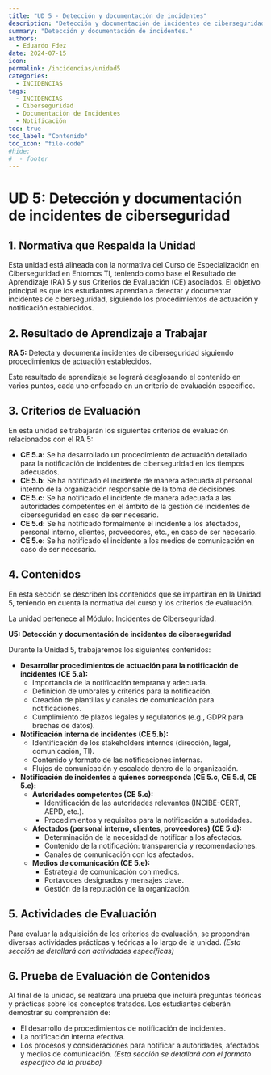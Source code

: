 ```yaml
---
title: "UD 5 - Detección y documentación de incidentes"
description: "Detección y documentación de incidentes de ciberseguridad siguiendo procedimientos de actuación establecidos."
summary: "Detección y documentación de incidentes."
authors:
  - Eduardo Fdez
date: 2024-07-15
icon: 
permalink: /incidencias/unidad5
categories:
  - INCIDENCIAS
tags:
  - INCIDENCIAS
  - Ciberseguridad
  - Documentación de Incidentes
  - Notificación
toc: true
toc_label: "Contenido"
toc_icon: "file-code"
#hide:
#  - footer
---
```


# UD 5: Detección y documentación de incidentes de ciberseguridad

## 1. Normativa que Respalda la Unidad
Esta unidad está alineada con la normativa del Curso de Especialización en Ciberseguridad en Entornos TI, teniendo como base el Resultado de Aprendizaje (RA) 5 y sus Criterios de Evaluación (CE) asociados. El objetivo principal es que los estudiantes aprendan a detectar y documentar incidentes de ciberseguridad, siguiendo los procedimientos de actuación y notificación establecidos.

## 2. Resultado de Aprendizaje a Trabajar
**RA 5:** Detecta y documenta incidentes de ciberseguridad siguiendo procedimientos de actuación establecidos.

Este resultado de aprendizaje se logrará desglosando el contenido en varios puntos, cada uno enfocado en un criterio de evaluación específico.

## 3. Criterios de Evaluación
En esta unidad se trabajarán los siguientes criterios de evaluación relacionados con el RA 5:

*   **CE 5.a:** Se ha desarrollado un procedimiento de actuación detallado para la notificación de incidentes de ciberseguridad en los tiempos adecuados.
*   **CE 5.b:** Se ha notificado el incidente de manera adecuada al personal interno de la organización responsable de la toma de decisiones.
*   **CE 5.c:** Se ha notificado el incidente de manera adecuada a las autoridades competentes en el ámbito de la gestión de incidentes de ciberseguridad en caso de ser necesario.
*   **CE 5.d:** Se ha notificado formalmente el incidente a los afectados, personal interno, clientes, proveedores, etc., en caso de ser necesario.
*   **CE 5.e:** Se ha notificado el incidente a los medios de comunicación en caso de ser necesario.

## 4. Contenidos
En esta sección se describen los contenidos que se impartirán en la Unidad 5, teniendo en cuenta la normativa del curso y los criterios de evaluación.

La unidad pertenece al Módulo: Incidentes de Ciberseguridad.

**U5: Detección y documentación de incidentes de ciberseguridad**

Durante la Unidad 5, trabajaremos los siguientes contenidos:

*   **Desarrollar procedimientos de actuación para la notificación de incidentes (CE 5.a):**
    *   Importancia de la notificación temprana y adecuada.
    *   Definición de umbrales y criterios para la notificación.
    *   Creación de plantillas y canales de comunicación para notificaciones.
    *   Cumplimiento de plazos legales y regulatorios (e.g., GDPR para brechas de datos).
*   **Notificación interna de incidentes (CE 5.b):**
    *   Identificación de los stakeholders internos (dirección, legal, comunicación, TI).
    *   Contenido y formato de las notificaciones internas.
    *   Flujos de comunicación y escalado dentro de la organización.
*   **Notificación de incidentes a quienes corresponda (CE 5.c, CE 5.d, CE 5.e):**
    *   **Autoridades competentes (CE 5.c):**
        *   Identificación de las autoridades relevantes (INCIBE-CERT, AEPD, etc.).
        *   Procedimientos y requisitos para la notificación a autoridades.
    *   **Afectados (personal interno, clientes, proveedores) (CE 5.d):**
        *   Determinación de la necesidad de notificar a los afectados.
        *   Contenido de la notificación: transparencia y recomendaciones.
        *   Canales de comunicación con los afectados.
    *   **Medios de comunicación (CE 5.e):**
        *   Estrategia de comunicación con medios.
        *   Portavoces designados y mensajes clave.
        *   Gestión de la reputación de la organización.

## 5. Actividades de Evaluación
Para evaluar la adquisición de los criterios de evaluación, se propondrán diversas actividades prácticas y teóricas a lo largo de la unidad.
*(Esta sección se detallará con actividades específicas)*

## 6. Prueba de Evaluación de Contenidos
Al final de la unidad, se realizará una prueba que incluirá preguntas teóricas y prácticas sobre los conceptos tratados. Los estudiantes deberán demostrar su comprensión de:
*   El desarrollo de procedimientos de notificación de incidentes.
*   La notificación interna efectiva.
*   Los procesos y consideraciones para notificar a autoridades, afectados y medios de comunicación.
*(Esta sección se detallará con el formato específico de la prueba)*
